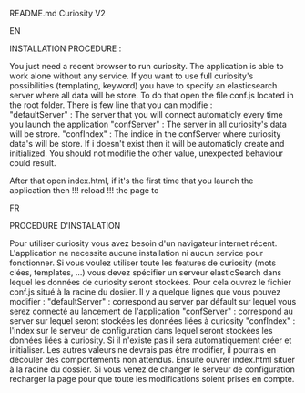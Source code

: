 README.md 
	  Curiosity V2 

EN 

INSTALLATION PROCEDURE :

You just need a recent browser to run curiosity. The application is able to work alone without any service.
If you want to use full curiosity's possibilities (templating, keyword) you have to specify an elasticsearch server where all data will be store.
To do that open the file conf.js located in the root folder.
There is few line that you can modifie :        
      "defaultServer" :  The server that you will connect automaticly every time you launch the application
      "confServer" : The server in all curiosity's data will be strore.
      "confIndex" : The indice in the confServer where curiosity data's will be store. If i doesn't exist then it will be automaticly create and initialized.
You should not modifie the other value, unexpected behaviour could result.

After that open index.html, if it's the first time that you launch the application then !!! reload !!! the page to 

FR 

PROCEDURE D'INSTALATION 

Pour utiliser curiosity vous avez besoin d'un navigateur internet récent. L'application ne necessite aucune installation ni aucun service pour fonctionner.
Si vous voulez utiliser toute les features de curiosity (mots clées, templates, ...) vous devez spécifier un serveur elasticSearch dans lequel les données de curiosity seront stockées.
Pour cela ouvrez le fichier conf.js situé à la racine du dosiier.
Il y a quelque lignes que vous pouvez modifier :
   "defaultServer" : correspond au server par défault sur lequel vous serez connecté au lancement de l'application	"confServer" : correspond au server sur lequel seront stockées les données liées à curiosity
   "confIndex" : l'index sur le serveur de configuration dans lequel seront stockées les données liées à curiosity. Si il n'existe pas il sera automatiquement créer et initialiser.
Les autres valeurs ne devrais pas être modifier, il pourrais en découler des comportements non attendus.
Ensuite ouvrer index.html situer à la racine du dossier. Si vous venez de changer le serveur de configuration recharger la page pour que toute les modifications soient prises en compte.